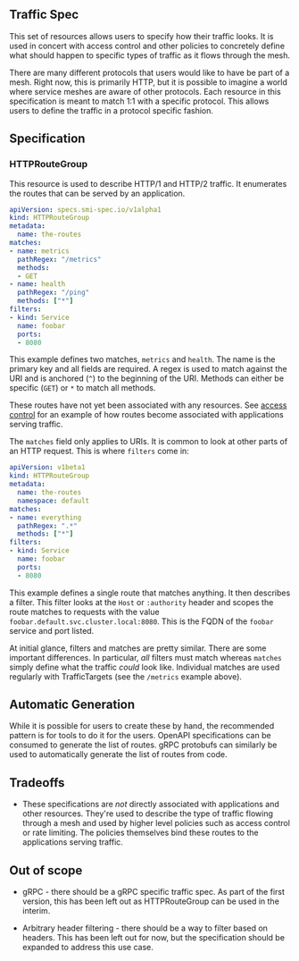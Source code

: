 ## Traffic Spec

This set of resources allows users to specify how their traffic looks. It is
used in concert with access control and other policies to concretely define what
should happen to specific types of traffic as it flows through the mesh.

There are many different protocols that users would like to have be part of a
mesh. Right now, this is primarily HTTP, but it is possible to imagine a world
where service meshes are aware of other protocols. Each resource in this
specification is meant to match 1:1 with a specific protocol. This allows users
to define the traffic in a protocol specific fashion.

## Specification

### HTTPRouteGroup

This resource is used to describe HTTP/1 and HTTP/2 traffic. It enumerates the
routes that can be served by an application.

```yaml
apiVersion: specs.smi-spec.io/v1alpha1
kind: HTTPRouteGroup
metadata:
  name: the-routes
matches:
- name: metrics
  pathRegex: "/metrics"
  methods:
  - GET
- name: health
  pathRegex: "/ping"
  methods: ["*"]
filters:
- kind: Service
  name: foobar
  ports:
  - 8080
```

This example defines two matches, `metrics` and `health`. The name is the
primary key and all fields are required. A regex is used to match against the
URI and is anchored (`^`) to the beginning of the URI. Methods can either be
specific (`GET`) or `*` to match all methods.

These routes have not yet been associated with any resources. See
[access control](traffic-access-control.md) for an example of how routes become
associated with applications serving traffic.

The `matches` field only applies to URIs. It is common to look at other parts of
an HTTP request. This is where `filters` come in:

```yaml
apiVersion: v1beta1
kind: HTTPRouteGroup
metadata:
  name: the-routes
  namespace: default
matches:
- name: everything
  pathRegex: ".*"
  methods: ["*"]
filters:
- kind: Service
  name: foobar
  ports:
  - 8080
```

This example defines a single route that matches anything. It then describes a
filter. This filter looks at the `Host` or `:authority` header and scopes the
route matches to requests with the value
`foobar.default.svc.cluster.local:8080`. This is the FQDN of the `foobar`
service and port listed.

At initial glance, filters and matches are pretty similar. There are some
important differences. In particular, *all* filters must match whereas `matches`
simply define what the traffic *could* look like. Individual matches are used
regularly with TrafficTargets (see the `/metrics` example above).

## Automatic Generation

While it is possible for users to create these by hand, the recommended pattern
is for tools to do it for the users. OpenAPI specifications can be consumed to
generate the list of routes. gRPC protobufs can similarly be used to
automatically generate the list of routes from code.

## Tradeoffs

* These specifications are *not* directly associated with applications and other
  resources. They're used to describe the type of traffic flowing through a mesh
  and used by higher level policies such as access control or rate limiting. The
  policies themselves bind these routes to the applications serving traffic.

## Out of scope

* gRPC - there should be a gRPC specific traffic spec. As part of the first
  version, this has been left out as HTTPRouteGroup can be used in the interim.

* Arbitrary header filtering - there should be a way to filter based on headers.
  This has been left out for now, but the specification should be expanded to
  address this use case.
